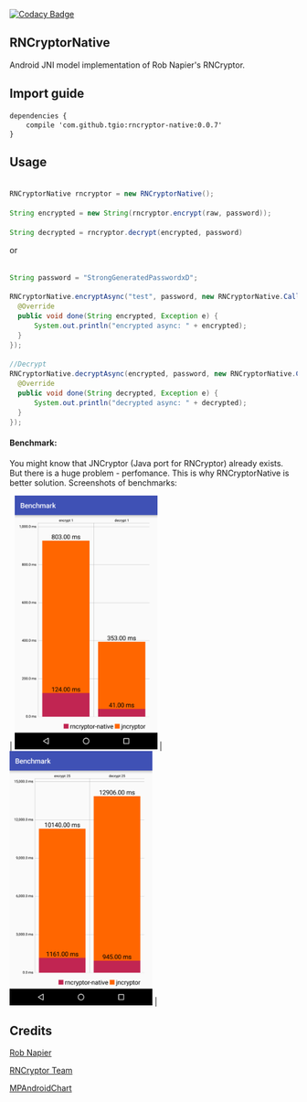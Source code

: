 [![Codacy Badge](https://api.codacy.com/project/badge/Grade/99ac4e30d4234c55bc7501a5a6f1da34)](https://www.codacy.com/app/gio-caporegime/RNCryptorNative?utm_source=github.com&amp;utm_medium=referral&amp;utm_content=TGIO/RNCryptorNative&amp;utm_campaign=Badge_Grade)

## RNCryptorNative

Android JNI model implementation of Rob Napier's RNCryptor.


## Import guide

```
dependencies {
    compile 'com.github.tgio:rncryptor-native:0.0.7'
}
```

## Usage

  ```java
  
RNCryptorNative rncryptor = new RNCryptorNative();

String encrypted = new String(rncryptor.encrypt(raw, password));

String decrypted = rncryptor.decrypt(encrypted, password)

  ```
  
  or

  ```java
  
String password = "StrongGeneratedPasswordxD";
  
RNCryptorNative.encryptAsync("test", password, new RNCryptorNative.Callback() {
    @Override
    public void done(String encrypted, Exception e) {
        System.out.println("encrypted async: " + encrypted);
    }
});

//Decrypt
RNCryptorNative.decryptAsync(encrypted, password, new RNCryptorNative.Callback() {
    @Override
    public void done(String decrypted, Exception e) {
        System.out.println("decrypted async: " + decrypted);
    }
});
  ```
#### Benchmark:

You might know that JNCryptor (Java port for RNCryptor) already exists. But there is a huge problem - perfomance. This is why RNCryptorNative is better solution. Screenshots of benchmarks: 

| <img src="screenshots/1.png" width="250"/> | <img src="screenshots/25.png" width="250"/> |
  
## Credits

[Rob Napier](https://github.com/rnapier)

[RNCryptor Team](https://github.com/RNCryptor)

[MPAndroidChart](https://github.com/PhilJay/MPAndroidChart)